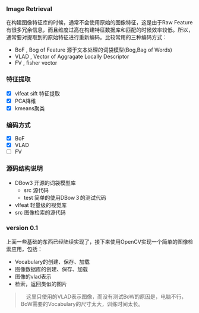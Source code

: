 ### Image Retrieval

在构建图像特征库的时候，通常不会使用原始的图像特征，这是由于Raw Feature有很多冗余信息，而且维度过高在构建特征数据库和匹配的时候效率较低。所以，通常要对提取到的原始特征进行重新编码。比较常用的三种编码方式：
- BoF , Bog of Feature 源于文本处理的词袋模型(Bog,Bag of Words)
- VLAD , Vector of Aggragate Locally Descriptor
- FV , fisher vector

### 特征提取
- [x] vlfeat sift 特征提取
- [x] PCA降维
- [x] kmeans聚类

### 编码方式
- [x] BoF
- [x] VLAD
- [ ] FV

### 源码结构说明
- DBow3 开源的词袋模型库
    - src 源代码
    - test 简单的使用DBow３的测试代码
- vlfeat 轻量级的视觉库
- src 图像检索的源代码

### version 0.1
上面一些基础的东西已经陆续实现了，接下来使用OpenCV实现一个简单的图像检索应用，包括：
- Vocabulary的创建、保存、加载
- 图像数据库的创建、保存、加载
- 图像的vlad表示
- 检索，返回类似的图片

>　这里只使用的VLAD表示图像，而没有测试BoW的原因是，电脑不行，BoW需要的Vocabulary的尺寸太大，训练时间太长。